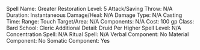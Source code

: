 
Spell Name: Greater Restoration
Level: 5
Attack/Saving Throw: N/A
Duration: Instantaneous
Damage/Heal: N/A
Damage Type: N/A
Casting Time: 
Range: Touch
Target/Area: N/A
Components: N/A
Cost: 100 gp
Class: Bard
School:  Cleric
Additional Detail:  Druid
Per Higher Spell Level: N/A
Concentration Spell: N/A
Ritual Spell: N/A
Verbal Component: No
Material Component: No
Somatic Component: Yes
